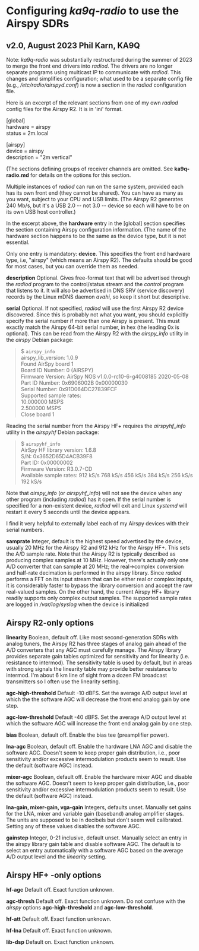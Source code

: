Configuring *ka9q-radio* to use the Airspy SDRs
===============================================
v2.0, August 2023
Phil Karn, KA9Q
---------------

Note: *ka9q-radio* was substantially restructured during the summer of 2023 to merge the front end
drivers into *radiod*. The drivers are no longer separate programs using multicast IP to communicate
with *radiod*. This changes and simplifies configuration; what used to be a separate config file
(e.g., */etc/radio/airspyd.conf*) is now a section in the *radiod* configuration file.

Here is an excerpt of the relevant sections from one of my own *radiod* config files for the Airspy R2.
It is in 'ini' format.

[global]  
hardware = airspy  
status = 2m.local

[airspy]  
device = airspy  
description = "2m vertical"

(The sections defining groups of receiver channels are omitted. See **ka9q-radio.md** for details on the options
for this section.

Multiple instances of *radiod* can run on the same system, provided each has its own front end (they cannot be shared).
You can have as many as you want, subject to your CPU and USB limits.
(The Airspy R2 generates 240 Mb/s, but
it's a USB 2.0 -- not 3.0 -- device so each will have to be on its
own USB host controller.)

In the excerpt above, the **hardware** entry in the [global] section specifies the section containing Airspy configuration
information. (The name of the hardware section happens to be the same as the device type, but it is not essential.

Only one entry is mandatory: **device**. This specifies the front end hardware type, i.e, "airspy" (which means an Airspy R2).
The defaults should be good for most cases, but you can override them as needed.

**description** Optional. Gives free-format text that
will be advertised through the *radiod*  program to the
control/status stream and the *control* program that
listens to it. It will also be advertised in DNS SRV (service
discovery) records by the Linux mDNS daemon *avahi*, so keep
it short but descriptive.

**serial** Optional. If not specified, *radiod* will use the first Airspy R2 device discovered. Since this is probably
not what you want, you should explicitly specify the serial number if more than one Airspy is present.
This must exactly match the Airspy 64-bit serial
number, in hex (the leading 0x is optional).  This can be read from
the Airspy R2 with the *airspy_info* utility in the *airspy* Debian
package:

>$ `airspy_info`  
airspy_lib_version: 1.0.9  
Found AirSpy board 1  
Board ID Number: 0 (AIRSPY)  
Firmware Version: AirSpy NOS v1.0.0-rc10-6-g4008185 2020-05-08  
Part ID Number: 0x6906002B 0x00000030  
Serial Number: 0x91D064DC27839FCF  
Supported sample rates:  
    10.000000 MSPS  
    2.500000 MSPS  
Close board 1

Reading the serial number from the Airspy HF+ requires the
*airspyhf_info* utility in the *airspyhf* Debian package:

>$ `airspyhf_info`  
AirSpy HF library version: 1.6.8  
S/N: 0x3652D65D4ACB39F8  
Part ID: 0x00000002  
Firmware Version: R3.0.7-CD  
Available sample rates: 912 kS/s 768 kS/s 456 kS/s 384 kS/s 256 kS/s 192 kS/s  
   
Note that *airspy_info* (or *airspyhf_info*) will not see the device when any other
program (including *radiod*) has it open.
If the serial number is specified for a non-existent device, *radiod* will exit and Linux
*systemd* will restart it every 5 seconds until the device appears.

I find it very helpful to externally label each of my Airspy devices with
their serial numbers.

**samprate** Integer, default is the highest speed advertised by the
device, usually 20 MHz for the Airspy R2 and 912 kHz for the
Airspy HF+. 
This sets the A/D sample rate. Note that the Airspy R2 is
typically described as producing complex samples at 10 MHz. However,
there's actually only one A/D converter that can sample at 20 MHz; the
real->complex conversion and half-rate decimation is performed in the airspy library. Since *radiod* performs
a FFT on its input stream that can be either real or
complex inputs, it is considerably faster to bypass the library
conversion and accept the raw real-valued samples.
On the other hand, the current Airspy HF+ library readily supports only complex output samples.
The supported sample rates are logged in */var/log/syslog* when the device is initialized

Airspy R2-only options
--------------------

**linearity** Boolean, default off. Like most second-generation SDRs
with analog tuners, the Airspy R2 has three stages of analog gain
ahead of the A/D converters that any AGC must carefully manage. The
Airspy library provides separate gain tables optimized for sensitivity
and for linearity (i.e. resistance to intermod). The
sensitivity table is used by default, but in areas with strong signals the
linearity table may provide better resistance to intermod. I'm about 6
km line of sight from a dozen FM broadcast transmitters so I often use the
linearity setting.

**agc-high-threshold** Default -10 dBFS. Set the average A/D output
level at which the the software AGC will decrease the front end analog
gain by one step.

**agc-low-threshold** Default -40 dBFS. Set the average
A/D output level at which the software AGC will increase the front
end analog gain by one step. 

**bias** Boolean, default off. Enable the bias tee (preamplifier
power).

**lna-agc** Boolean, default off. Enable the hardware LNA AGC and
disable the software AGC. Doesn't seem to keep proper gain
distribution, i.e., poor sensitivity and/or excessive intermodulation
products seem to result. Use the default (software AGC) instead.

**mixer-agc** Boolean, default off. Enable the hardware mixer AGC and
disable the software AGC. Doesn't seem to keep proper gain
distribution, i.e., poor sensitivity and/or excessive intermodulation
products seem to result. Use the default (software AGC) instead.

**lna-gain, mixer-gain, vga-gain** Integers, defaults unset. Manually
set gains for the LNA, mixer and variable gain (baseband) analog
amplifier stages. The units are supposed to be in decibels but don't
seem well calibrated. Setting any of these values disables the
software AGC.

**gainstep** Integer, 0-21 inclusive, default unset. Manually select
an entry in the airspy library gain table and disable software AGC.
The default is to select an entry automatically with a software AGC
based on the average A/D output level and the
*linearity* setting.

Airspy HF+ -only options
----------------------

**hf-agc**  Default off. Exact function unknown.

**agc-thresh** Default off. Exact function unknown. Do not
confuse with the *airspy* options **agc-high-threshold** and
**agc-low-threshold**.

**hf-att** Default off. Exact function unknown.

**hf-lna** Default off. Exact function unknown.

**lib-dsp**  Default on. Exact function unknown.
